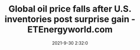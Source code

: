 ---
"title": "Global oil price falls after U.S. inventories post surprise gain - ETEnergyworld.com"
"date": "2021-9-30 2:32:0"
"feed_name": "GOOGLENEWSDRILLING"
"feed_website": "https://news.google.com/search?q=drilling%2Bincident&hl=en-US&gl=US&ceid=US:en"
"feed_rss": "https://news.google.com/rss/search?q=drilling%2Bincident&hl=en-US&gl=US&ceid=US:en"
"link": "https://energy.economictimes.indiatimes.com/news/oil-and-gas/global-oil-price-falls-after-u-s-inventories-post-surprise-gain/86633086"
"source": "{'href': 'https://energy.economictimes.indiatimes.com', 'title': 'ETEnergyworld.com'}"
"file": "_posts/2021-1-1-6cd8a5a4169c6df7c359cb7ff1ceb1c8dde41fc1.md"
"accident": "0"
"drilling": "0"
"dead": "0"
"injured": "0"
"arrested": "0"
"where": "unknown site"
"causes": "unknown"
"place": "unknown place"
---